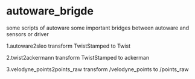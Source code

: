 # autoware_brigde
some scripts of autoware
some important bridges between autoware and sensors or driver

1.autoware2sleo
transform TwistStamped to Twist

2.twist2ackermann
transform TwistStamped to ackerman

3.velodyne_points2points_raw
transform /velodyne_points to /points_raw
